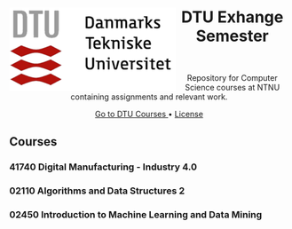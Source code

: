 <div align="center">
  <img align="left" width="300" src="https://github.com/ejhasler/cs-ntnu/blob/main/images/DTU-logo.png" />
  <h1>DTU Exhange Semester</h1>
</div>

<br />
<p align="center">Repository for Computer Science courses at NTNU containing assignments and relevant work.</p>

<div align="center">
  <a href="https://github.com/ejhasler/cs-ntnu/tree/main/ntnu-dtu">Go to DTU Courses </a> •
  <a href="#license">License</a>
</div>

## Courses

### 41740 Digital Manufacturing - Industry 4.0

### 02110 Algorithms and Data Structures 2

### 02450 Introduction to Machine Learning and Data Mining




